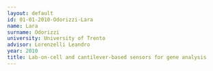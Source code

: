 ```yaml
---
layout: default 
id: 01-01-2010-Odorizzi-Lara
name: Lara
surname: Odorizzi
university: University of Trento
advisor: Lorenzelli Leandro
year: 2010
title: Lab-on-cell and cantilever-based sensors for gene analysis
---
```

